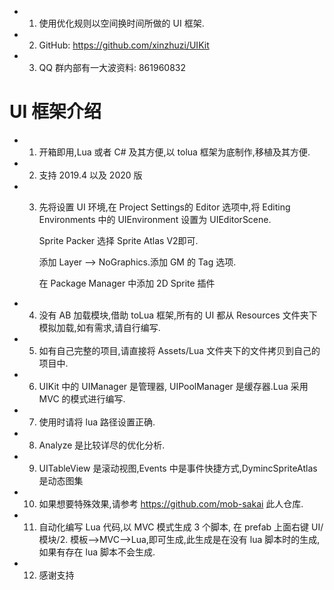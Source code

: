 
* 1. 使用优化规则以空间换时间所做的 UI 框架.

* 2. GitHub: https://github.com/xinzhuzi/UIKit

* 3. QQ 群内部有一大波资料: 861960832

# UI 框架介绍

* 1. 开箱即用,Lua 或者 C# 及其方便,以 tolua 框架为底制作,移植及其方便.

* 2. 支持 2019.4 以及 2020 版

* 3. 先将设置 UI 环境,在 Project Settings的 Editor 选项中,将 Editing Environments 中的 UIEnvironment 设置为 UIEditorScene.      

     Sprite Packer 选择 Sprite Atlas V2即可.         

     添加 Layer --> NoGraphics.添加 GM 的 Tag 选项.  

     在 Package Manager 中添加 2D Sprite 插件

* 4. 没有 AB 加载模块,借助 toLua 框架,所有的 UI 都从 Resources 文件夹下模拟加载,如有需求,请自行编写.

* 5. 如有自己完整的项目,请直接将 Assets/Lua 文件夹下的文件拷贝到自己的项目中.

* 6. UIKit 中的 UIManager 是管理器, UIPoolManager 是缓存器.Lua 采用 MVC 的模式进行编写.

* 7. 使用时请将 lua 路径设置正确.

* 8. Analyze 是比较详尽的优化分析.

* 9. UITableView 是滚动视图,Events 中是事件快捷方式,DymincSpriteAtlas 是动态图集

* 10. 如果想要特殊效果,请参考 https://github.com/mob-sakai 此人仓库.

* 11. 自动化编写 Lua 代码,以 MVC 模式生成 3 个脚本, 在 prefab 上面右键 UI/模块/2. 模板-->MVC-->Lua,即可生成,此生成是在没有 lua 脚本时的生成,如果有存在 lua 脚本不会生成.

* 12. 感谢支持